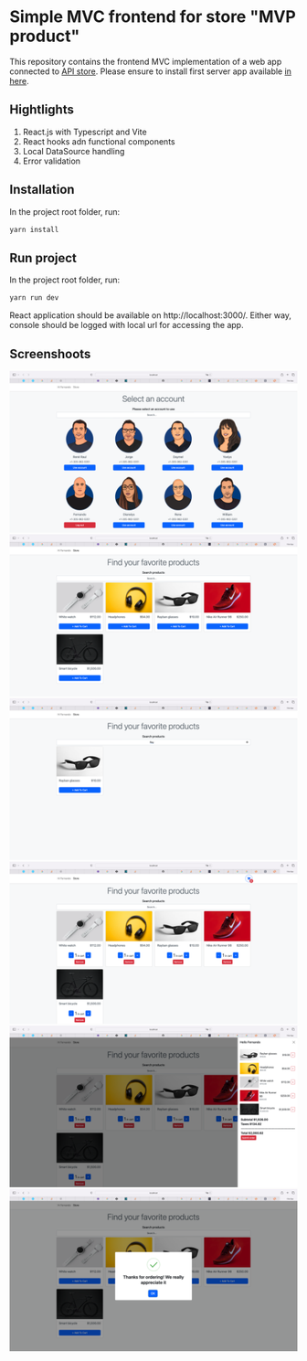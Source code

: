 # Simple MVC frontend for store "MVP product"

This repository contains the frontend MVC implementation of a web app connected to [API store](https://github.com/yarn-rp/simple_mvc_backend_app). Please ensure to install first server app available [in here](https://github.com/yarn-rp/simple_mvc_backend_app).

## Hightlights

1. React.js with Typescript and Vite
2. React hooks adn functional components
3. Local DataSource handling 
4. Error validation

## Installation

In the project root folder, run:
```bash
yarn install
```

## Run project

In the project root folder, run:
```bash
yarn run dev
```

React application should be available on http://localhost:3000/. Either way, console should be logged with local url for accessing the app.

## Screenshoots

![image](./accounts.png)
![image](./products.png)
![image](./search-product.png)
![image](./select-products.png)
![image](./cart.png)
![image](./success.png)



